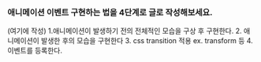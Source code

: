 ### 애니메이션 이벤트 구현하는 법을 4단계로 글로 작성해보세요.

(여기에 작성)
1.애니메이션이 발생하기 전의 전체적인 모습을 구상 후 구현한다. 
2. 애니메이션이 발생한 후의 모습을 구현한다
3. css transition 적용
ex. transform 등 
4. 이벤트를 등록한다. 